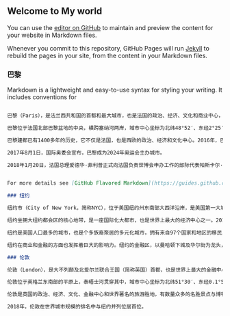 ## Welcome to My world

You can use the [editor on GitHub](https://github.com/luckyabgelgirl/luckyabgelgirl.github.io/edit/master/index.md) to maintain and preview the content for your website in Markdown files.

Whenever you commit to this repository, GitHub Pages will run [Jekyll](https://jekyllrb.com/) to rebuild the pages in your site, from the content in your Markdown files.

### 巴黎

Markdown is a lightweight and easy-to-use syntax for styling your writing. It includes conventions for

```markdown

巴黎（Paris），是法兰西共和国的首都和最大城市，也是法国的政治、经济、文化和商业中心，世界四个国际大都市之一，其余三个分别为纽约、伦敦和东京。

巴黎位于法国北部巴黎盆地的中央，横跨塞纳河两岸，城市中心坐标为北纬48°52′、东经2°25′。广义的巴黎有小巴黎和大巴黎之分。小巴黎指大环城公路以内的巴黎城市内，面积105.4平方公里，人口200多万；大巴黎包括城区周围的上塞纳省、瓦勒德马恩省、塞纳-圣但尼省、伊夫林省、瓦勒德瓦兹省、塞纳-马恩省和埃松省七个省，共同组成巴黎大区，这片地区在古代就已经被称作“法兰西岛”（ile-de-france），面积达12000平方公里，人口约1100万（2016年），几乎占全国人口的五分之一。 [1]  

巴黎建都已有1400多年的历史，它不仅是法国，也是西欧的政治、经济和文化中心。2016年，巴黎的地区生产总值已达到7350.6亿美元。

2017年8月1日，国际奥委会宣布，巴黎成为2024年奥运会主办城市。

2018年1月20日，法国总理爱德华·菲利普正式向法国负责世博会申办工作的部际代表帕斯卡尔·拉米提出，出于财政预算方面的考虑，巴黎将退出申办2025年世博会。


For more details see [GitHub Flavored Markdown](https://guides.github.com/features/mastering-markdown/).

### 纽约

纽约市（City of New York，简称NYC），位于美国纽约州东南部大西洋沿岸，是美国第一大城市及第一大港口，世界第四大城市。 [1]  

纽约坐拥大纽约都会区的核心地带，是一座国际化大都市，也是世界上最大的经济中心之一。2017年，纽约的地区生产总值已达到9007亿美元，直接影响着全球的金融、媒体、政治、娱乐以及时尚界。

纽约是美国人口最多的城市，也是个多族裔聚居的多元化城市，拥有来自97个国家和地区的移民，在此使用的语言达到800种。作为全球化的典范，纽约与伦敦、香港并称为“纽伦港”。截至2014年，纽约市大约有849万人，居住在789平方千米的土地上。而纽约大都市圈则有2000万人左右，仅次于东京、墨西哥城、孟买，位居世界第四位。 [2]  

纽约在商业和金融的方面也发挥着巨大的影响力。纽约的金融区，以曼哈顿下城及华尔街为龙头，被称为世界的金融中心，世界500强企业中，有56家总部企业位于纽约。 纽约证券交易所是世界第二大证交所，它曾是最大的交易所，全球市值为15万亿美元，直到1996年它的交易量被纳斯达克超过。纽约时报广场位于百老汇剧院区枢纽，被称作“世界的十字路口”，亦是世界娱乐产业的中心之一。曼哈顿的唐人街是西半球最为密集的华人集中地。

### 伦敦

伦敦（London），是大不列颠及北爱尔兰联合王国（简称英国）首都，也是世界上最大的金融中心之一，与纽约和香港并称为“纽伦港。 [1]  

伦敦位于英格兰东南部的平原上，泰晤士河贯穿其中，城市中心坐标为北纬51°30′、东经0.1°5′。大伦敦都会区人口约828万（2016年） [2]  ，面积为1577平方千米。2016年，伦敦的地区生产总值已达到5535亿美元。 [3]  

伦敦是英国的政治、经济、文化、金融中心和世界著名的旅游胜地，有数量众多的名胜景点与博物馆。伦敦是多元化的大都市，居民来自世界各地，一座种族、宗教与文化的大熔炉城市，使用的语言超过300多种，是全球化的典范。 [4]  

2018年，伦敦在世界城市规模的排名中与纽约并列位居首位。
